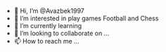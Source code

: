 - 👋 Hi, I’m @Avazbek1997
- 👀 I’m interested in play games Football and Chess
- 🌱 I’m currently learning 
- 💞️ I’m looking to collaborate on ...
- 📫 How to reach me ...

<!---
Avazbek1997/Avazbek1997 is a ✨ special ✨ repository because its `README.md` (this file) appears on your GitHub profile.
You can click the Preview link to take a look at your changes.
--->
